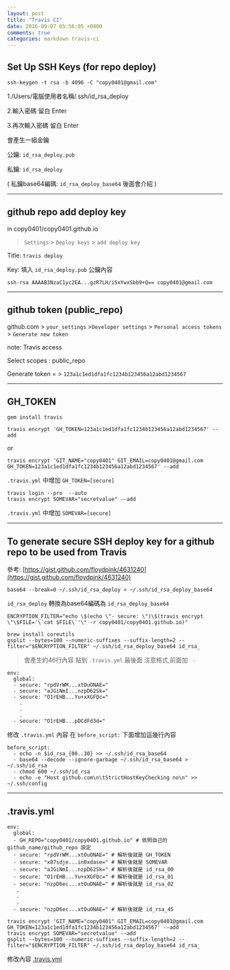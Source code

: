 ```yaml
---
layout: post
title: "Travis CI"
date: 2016-09-07 05:56:05 +0800
comments: true
categories: markdown travis-ci
---
```


## Set Up SSH Keys (for repo deploy)

```
ssh-keygen -t rsa -b 4096 -C "copy0401@gmail.com"
```

1./Users/電腦使用者名稱/.ssh/id_rsa_deploy

2.輸入密碼 留白 Enter

3.再次輸入密碼 留白 Enter

會產生一組金鑰

公鑰: `id_rsa_deploy.pub`

私鑰: `id_rsa_deploy`

( 私鑰base64編碼: `id_rsa_deploy_base64` 後面會介紹 )

---

## github repo add deploy key

in copy0401/copy0401.github.io

> `Settings` > `Deploy keys` > `add deploy key`

Title: `travis deploy`

Key: 填入 `id_rsa_deploy.pub` 公鑰內容

```
ssh-rsa AAAAB3NzaC1yc2EA...gzR7LH/iSxYwxSbb9+Q== copy0401@gmail.com
```

---

## github token (public_repo)

github.com > `your_settings` >`Developer settings` > `Personal access tokens` > `Generate new token`

note: Travis access

Select scopes : public_repo

Generate token = > `123a1c1ed1dfa1fc1234b123456a12abd1234567`

---

## GH_TOKEN

```
gem install travis
```

```
travis encrypt 'GH_TOKEN=123a1c1ed1dfa1fc1234b123456a12abd1234567' --add
```

or

```
travis encrypt 'GIT_NAME="copy0401" GIT_EMAIL=copy0401@gmail.com GH_TOKEN=123a1c1ed1dfa1fc1234b123456a12abd1234567' --add
```

`.travis.yml` 中增加 `GH_TOKEN=[secure]`

```
travis login --pro  --auto
travis encrypt SOMEVAR="secretvalue" --add
```

`.travis.yml` 中增加 `SOMEVAR=[secure]`


---

## To generate secure SSH deploy key for a github repo to be used from Travis

參考: [https://gist.github.com/floydpink/4631240](https://gist.github.com/floydpink/4631240)


```
base64 --break=0 ~/.ssh/id_rsa_deploy > ~/.ssh/id_rsa_deploy_base64
```

`id_rsa_deploy` 轉換為base64編碼為 `id_rsa_deploy_base64`

```
ENCRYPTION_FILTER="echo \$(echo \"- secure: \")\$(travis encrypt \"\$FILE='\`cat $FILE\`'\" -r copy0401/copy0401.github.io)"
```

```
brew install coreutils 
gsplit --bytes=100 --numeric-suffixes --suffix-length=2 --filter="$ENCRYPTION_FILTER" ~/.ssh/id_rsa_deploy_base64 id_rsa_
```
> 會產生約46行內容 貼到 `.travis.yml` 最後面 注意格式,前面加 `  - `

```
env:
  global:
  - secure: "rpdVrWM...xtOuONAE="
  - secure: "aJGiNmI...nzpD62Sk="
  - secure: "O1rEHB...Yu+xXGFQc="
    .
    .
    .
  - secure: "O1rEHB...pDCdFd3d="
```

修改 `.travis.yml` 內容
在 `before_script:` 下面增加這幾行內容

```
before_script:
  - echo -n $id_rsa_{00..30} >> ~/.ssh/id_rsa_base64
  - base64 --decode --ignore-garbage ~/.ssh/id_rsa_base64 > ~/.ssh/id_rsa
  - chmod 600 ~/.ssh/id_rsa
  - echo -e "Host github.com\n\tStrictHostKeyChecking no\n" >> ~/.ssh/config
```

---

## .travis.yml

```
env:
  global:
  - GH_REPO="copy0401/copy0401.github.io" # 依照自己的 github_name/github_repo 設定
  - secure: "rpdVrWM...xtOuONAE=" # 解析後就是 GH_TOKEN 
  - secure: "x87sdje...in0xdase=" # 解析後就是 SOMEVAR
  - secure: "aJGiNmI...nzpD62Sk=" # 解析後就是 id_rsa_00
  - secure: "O1rEHB...Yu+xXGFQc=" # 解析後就是 id_rsa_01
  - secure: "nzpD6ec...xtOuONAE=" # 解析後就是 id_rsa_02
   .
   .
   .
  - secure: "nzpD6ec...xtOuONAE=" # 解析後就是 id_rsa_45
```

```
travis encrypt 'GIT_NAME="copy0401" GIT_EMAIL=copy0401@gmail.com GH_TOKEN=123a1c1ed1dfa1fc1234b123456a12abd1234567' --add
travis encrypt SOMEVAR="secretvalue" --add
gsplit --bytes=100 --numeric-suffixes --suffix-length=2 --filter="$ENCRYPTION_FILTER" ~/.ssh/id_rsa_deploy_base64 id_rsa_
```

修改內容 [.travis.yml](https://github.com/copy0401/copy0401.github.io/blob/source/.travis.yml)


